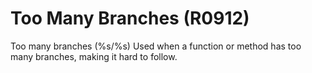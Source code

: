 # Too Many Branches (R0912)

Too many branches (%s/%s) Used when a function or method has too many
branches, making it hard to follow.
